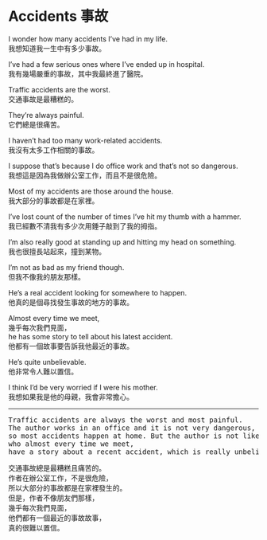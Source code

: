 # Accidents  事故

I wonder how many accidents I’ve had in my life.                            
我想知道我一生中有多少事故。

I’ve had a few serious ones where I’ve ended up in hospital.                
我有幾場嚴重的事故，其中我最終進了醫院。

Traffic accidents are the worst.                                            
交通事故是最糟糕的。

They’re always painful.                                                     
它們總是很痛苦。

I haven’t had too many work-related accidents.                              
我沒有太多工作相關的事故。

I suppose that’s because I do office work and that’s not so dangerous.      
我想這是因為我做辦公室工作，而且不是很危險。

Most of my accidents are those around the house.                            
我大部分的事故都是在家裡。

I’ve lost count of the number of times I’ve hit my thumb with a hammer.     
我已經數不清我有多少次用錘子敲到了我的拇指。

I’m also really good at standing up and hitting my head on something.       
我也很擅長站起來，撞到某物。

I’m not as bad as my friend though.                                         
但我不像我的朋友那樣。

He’s a real accident looking for somewhere to happen.                       
他真的是個尋找發生事故的地方的事故。

Almost every time we meet,                                                  
幾乎每次我們見面，  
he has some story to tell about his latest accident.                        
他都有一個故事要告訴我他最近的事故。

He’s quite unbelievable.                                                    
他非常令人難以置信。

I think I’d be very worried if I were his mother.                           
我想如果我是他的母親，我會非常擔心。

---
<pre>
Traffic accidents are always the worst and most painful. 
The author works in an office and it is not very dangerous, 
so most accidents happen at home. But the author is not like friends,
who almost every time we meet, 
have a story about a recent accident, which is really unbelievable. </pre>
<pre>
交通事故總是最糟糕且痛苦的。
作者在辦公室工作，不是很危險，
所以大部分的事故都是在家裡發生的。
但是，作者不像朋友們那樣，
幾乎每次我們見面，
他們都有一個最近的事故故事，
真的很難以置信。
</pre>